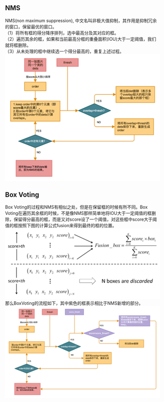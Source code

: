 ## NMS
NMS(non maximum suppression), 中文名叫非极大值抑制，其作用是抑制冗余的窗口，保留最优的窗口。    
（1）将所有框的得分降序排列，选中最高分及其对应的框。  
（2）遍历其余的框，如果和当前最高分框的重叠面积(IOU)大于一定阈值，我们就将框删除。   
（3）从未处理的框中继续选一个得分最高的，重复上述过程。   
![](resources/NMS.png)

## Box Voting
Box Voting的过程和NMS有相似之处，但是在保留框的时候有所不同。Box Voting在遍历其余框的时候，不是像NMS那样简单地将IOU大于一定阈值的框删除，保留得分最高的框，而是又对score设了一个阈值，对这些框中score大于阈值的框按照下图的计算公式fusion来得到最终的框的位置。
![](resources/BoxVoting.png)
那么BoxVoting的流程如下，其中紫色的框表示相比于NMS新增的部分。
![](resources/BoxVoting2.png)